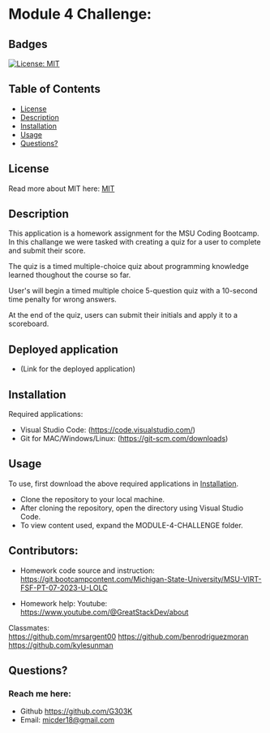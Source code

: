 # Module 4 Challenge:

## Badges

[![License: MIT](https://img.shields.io/badge/License-MIT-yellow.svg)](https://opensource.org/licenses/MIT)

## Table of Contents

- [License](#license)
- [Description](#description)
- [Installation](#installation)
- [Usage](#usage)
- [Questions?](#questions)

## License

Read more about MIT here:
[MIT](https://opensource.org/licenses/MIT)

## Description

This application is a homework assignment for the MSU Coding Bootcamp.
In this challange we were tasked with creating a quiz for a user to complete and submit their score.

The quiz is a timed multiple-choice quiz about programming knowledge learned thoughout the course so far.

User's will begin a timed multiple choice 5-question quiz with a 10-second time penalty for wrong answers.

At the end of the quiz, users can submit their initials and apply it to a scoreboard. 

## Deployed application
- (Link for the deployed application)



## Installation

Required applications:
- Visual Studio Code: (https://code.visualstudio.com/)
- Git for MAC/Windows/Linux: (https://git-scm.com/downloads)

## Usage

To use, first download the above required applications in [Installation](#installation).

- Clone the repository to your local machine.
- After cloning the repository, open the directory using Visual Studio Code.
- To view content used, expand the MODULE-4-CHALLENGE folder. 

## Contributors:
- Homework code source and instruction: https://git.bootcampcontent.com/Michigan-State-University/MSU-VIRT-FSF-PT-07-2023-U-LOLC

- Homework help: 
Youtube: https://www.youtube.com/@GreatStackDev/about


Classmates:     
https://github.com/mrsargent00
https://github.com/benrodriguezmoran
https://github.com/kylesunman


  ## Questions?

  ### Reach me here:

* Github https://github.com/G303K
* Email: micder18@gmail.com